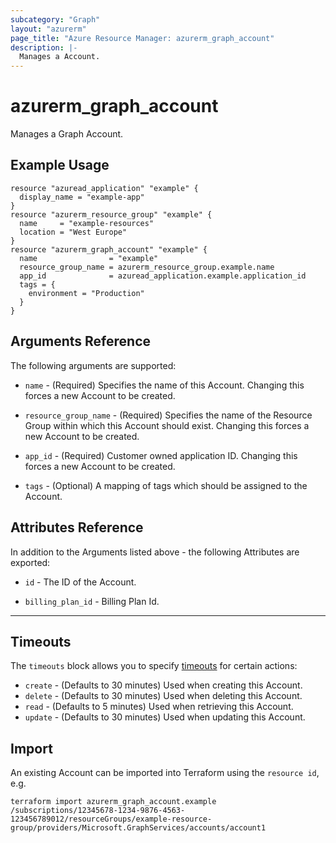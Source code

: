 ```yaml
---
subcategory: "Graph"
layout: "azurerm"
page_title: "Azure Resource Manager: azurerm_graph_account"
description: |-
  Manages a Account.
---
```


# azurerm_graph_account

Manages a Graph Account.

## Example Usage

```hcl
resource "azuread_application" "example" {
  display_name = "example-app"
}
resource "azurerm_resource_group" "example" {
  name     = "example-resources"
  location = "West Europe"
}
resource "azurerm_graph_account" "example" {
  name                = "example"
  resource_group_name = azurerm_resource_group.example.name
  app_id              = azuread_application.example.application_id 
  tags = {
    environment = "Production"
  }
}
```

## Arguments Reference

The following arguments are supported:

* `name` - (Required) Specifies the name of this Account. Changing this forces a new Account to be created.

* `resource_group_name` - (Required) Specifies the name of the Resource Group within which this Account should exist. Changing this forces a new Account to be created.
 
* `app_id` - (Required) Customer owned application ID. Changing this forces a new Account to be created.

* `tags` - (Optional) A mapping of tags which should be assigned to the Account.

## Attributes Reference

In addition to the Arguments listed above - the following Attributes are exported:

* `id` - The ID of the Account.

* `billing_plan_id` - Billing Plan Id.

---

## Timeouts

The `timeouts` block allows you to specify [timeouts](https://www.terraform.io/docs/configuration/resources.html#timeouts) for certain actions:

* `create` - (Defaults to 30 minutes) Used when creating this Account.
* `delete` - (Defaults to 30 minutes) Used when deleting this Account.
* `read` - (Defaults to 5 minutes) Used when retrieving this Account.
* `update` - (Defaults to 30 minutes) Used when updating this Account.

## Import

An existing Account can be imported into Terraform using the `resource id`, e.g.

```shell
terraform import azurerm_graph_account.example /subscriptions/12345678-1234-9876-4563-123456789012/resourceGroups/example-resource-group/providers/Microsoft.GraphServices/accounts/account1
```
